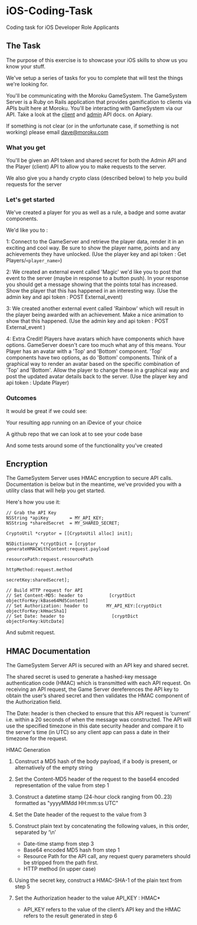 # iOS-Coding-Task
Coding task for iOS Developer Role Applicants


## The Task
The purpose of this exercise is to showcase your iOS skills to show us you know your stuff.

We've setup a series of tasks for you to complete that will test the things we're looking for.

You'll be communicating with the Moroku GameSystem. The GameSystem Server is a Ruby on Rails application that provides gamification to clients via APIs built here at Moroku. You'll be interacting with GameSystem via our API. Take a look at the [client](http://docs.gamesystemclientapi.apiary.io/#) and [admin](http://docs.gamesystemadminapi.apiary.io/#) API docs. on Apiary.

If something is not clear (or in the unfortunate case, if something is not working) please email dave@moroku.com

### What you get

You'll be given an API token and shared secret for both the Admin API and the Player (client) API to allow you to make requests to the server.

We also give you a handy crypto class (described below) to help you build requests for the server

### Let's get started


We've created a player for you as well as a rule, a badge and some avatar components.

We'd like you to :

1: Connect to the GameServer and retrieve the player data, render it in an exciting and cool way. Be sure to show the player name, points and any achievements they have unlocked. (Use the player key and api token : Get Players/`<player_name>`)

2: We created an external event called 'Magic' we'd like you to post that event to the server (maybe in response to a button push).  In your response you should get a message showing that the points total has increased. Show the player that this has happened in an interesting way. (Use the admin key and api token : POST External_event)

3: We created another external event called 'Rainbow' which will result in the player being awarded with an achievement.  Make a nice animation to show that this happened. (Use the admin key and api token : POST External_event )

4: Extra Credit!  Players have avatars which have components which have options.  GameServer doesn't care too much what any of this means. Your Player has an avatar with a 'Top' and 'Bottom' component. 'Top' components have two options, as do 'Bottom' components.  Think of a graphical way to render an avatar based on the specific combination of 'Top' and 'Bottom'.  Allow the player to change these in a graphical way and post the updated avatar details back to the server. (Use the player key and api token : Update Player)


### Outcomes

It would be great if we could see:

Your resulting app running on an iDevice of your choice

A github repo that we can look at to see your code base

And some tests around some of the functionality you've created


## Encryption

The GameSystem Server uses HMAC encryption to secure API calls.  Documentation is below but in the meantime, we've provided you with a utility class that will help you get started.


Here's how you use it:



	// Grab the API Key
    NSString *apiKey 		= MY_API_KEY;
    NSString *sharedSecret  = MY_SHARED_SECRET;

    CryptoUtil *cryptor = [[CryptoUtil alloc] init];

    NSDictionary *cryptDict = [cryptor generateHMACWithContent:request.payload
                                                  resourcePath:request.resourcePath
                                                    httpMethod:request.method
                                                     secretKey:sharedSecret];

	// Build HTTP request for API
	// Set Content-MD5: header to          [cryptDict objectForKey:kBase64Md5Content]
	// Set Authorization: header to    	  MY_API_KEY:[cryptDict objectForKey:kHmacSha1]
	// Set Date: header to 					[cryptDict objectForKey:kUtcDate]

And submit request.


## HMAC Documentation
The GameSystem Server API is secured with an API key and shared secret.

The shared secret is used to generate a hashed-key message authentication code (HMAC) which is transmitted with each API request.  On receiving an API request, the Game Server dereferences the API key to obtain the user’s shared secret and then validates the HMAC component of the Authorization field.

The Date: header is then checked to ensure that this API request is ‘current’ i.e. within a 20 seconds of when the message was constructed. The API will use the specified timezone in this date security header and compare it to the server's time (in UTC) so any client app can pass a date in their timezone for the request.


HMAC Generation
1. Construct a MD5 hash of the body payload, if a body  is present, or alternatively of the empty string

2. Set the Content-MD5 header of the request to the base64 encoded representation of the value from step 1

3. Construct a datetime stamp (24-hour clock ranging from 00..23) formatted as "yyyyMMdd HH:mm:ss UTC"

4. Set the Date header of the request to the value from 3

5. Construct plain text by concatenating the following values, in this order, separated by ‘\n’
	* Date-time stamp from step 3
	* Base64 encoded MD5 hash from step 1
	* Resource Path for the API call, any request query parameters should be stripped from the path first.
	* HTTP method (in upper case)

6.  Using the secret key, construct a HMAC-SHA-1 of the plain text from step 5
7.  Set the Authorization header to the value API_KEY : HMAC*


	* API_KEY refers to the value of the client’s API key and the HMAC refers to the  result generated in step 6
